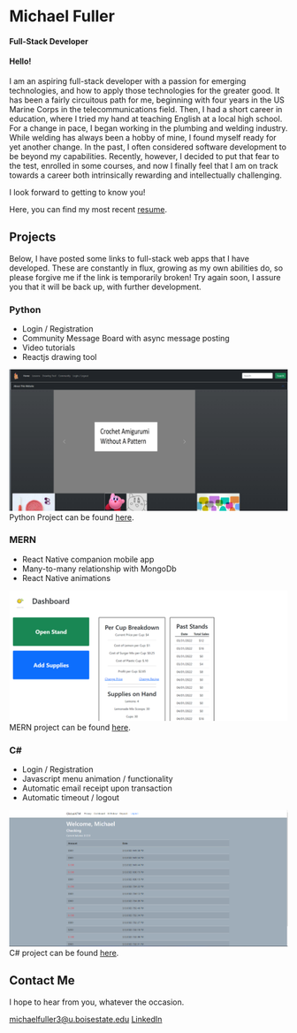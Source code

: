# Michael Fuller
#### Full-Stack Developer

#### Hello!
I am an aspiring full-stack developer with a passion for emerging technologies, and how to apply those technologies for the greater good.
It has been a fairly circuitous path for me, beginning with four years in the US Marine Corps in the telecommunications field. Then, I had a short career in education, where I tried my hand at teaching English at a local high school. For a change in pace, I began working in the plumbing and welding industry. While welding has always been a hobby of mine, I found myself ready for yet another change. In the past, I often considered software development to be beyond my capabilities. Recently, however, I decided to put that fear to the test, enrolled in some courses, and now I finally feel that I am on track towards a career both intrinsically rewarding and intellectually challenging. 

I look forward to getting to know you!

Here, you can find my most recent [resume](./assets/updatedResume.docx).


## Projects
Below, I have posted some links to full-stack web apps that I have developed. These are constantly in flux, growing as my own abilities do, so please forgive me if the link is temporarily broken! Try again soon, I assure you that it will be back up, with further development. 

### Python
* Login / Registration
* Community Message Board with async message posting
* Video tutorials
* Reactjs drawing tool

![crochetProject](./assets/crochet.png)
Python Project can be found [here](http://ec2-18-233-169-51.compute-1.amazonaws.com/).


### MERN
* React Native companion mobile app
* Many-to-many relationship with MongoDb
* React Native animations

![Reactjs](./assets/lemonMade.png)
MERN project can be found [here](http://ec2-54-234-163-175.compute-1.amazonaws.com/).


### C#
* Login / Registration
* Javascript menu animation / functionality
* Automatic email receipt upon transaction
* Automatic timeout / logout

![cSharp](./assets/globalATM.png)
C# project can be found [here](http://ec2-3-89-75-4.compute-1.amazonaws.com/).


## Contact Me

I hope to hear from you, whatever the occasion.

michaelfuller3@u.boisestate.edu
[LinkedIn](https://www.linkedin.com/in/michael-fuller-486b211b8/)
